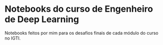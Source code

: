 # Notebooks do curso de Engenheiro de Deep Learning
Notebooks feitos por mim para os desafios finais de cada módulo do curso no IGTI.
